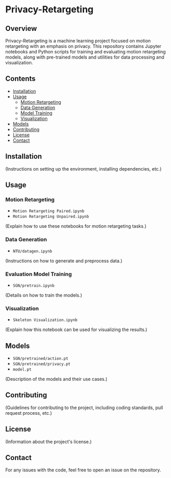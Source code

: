 # Privacy-Retargeting

## Overview
Privacy-Retargeting is a machine learning project focused on motion retargeting with an emphasis on privacy. This repository contains Jupyter notebooks and Python scripts for training and evaluating motion retargeting models, along with pre-trained models and utilities for data processing and visualization.

## Contents
- [Installation](#installation)
- [Usage](#usage)
  - [Motion Retargeting](#motion-retargeting)
  - [Data Generation](#data-generation)
  - [Model Training](#model-training)
  - [Visualization](#visualization)
- [Models](#models)
- [Contributing](#contributing)
- [License](#license)
- [Contact](#contact)

## Installation
(Instructions on setting up the environment, installing dependencies, etc.)

## Usage

### Motion Retargeting
- `Motion Retargeting Paired.ipynb`
- `Motion Retargeting Unpaired.ipynb`

(Explain how to use these notebooks for motion retargeting tasks.)

### Data Generation
- `NTU/datagen.ipynb`

(Instructions on how to generate and preprocess data.)

### Evaluation Model Training
- `SGN/pretrain.ipynb`

(Details on how to train the models.)

### Visualization
- `Skeleton Visualization.ipynb`

(Explain how this notebook can be used for visualizing the results.)

## Models
- `SGN/pretrained/action.pt`
- `SGN/pretrained/privacy.pt`
- `model.pt`

(Description of the models and their use cases.)

## Contributing
(Guidelines for contributing to the project, including coding standards, pull request process, etc.)

## License
(Information about the project's license.)

## Contact
For any issues with the code, feel free to open an issue on the repository.
